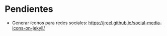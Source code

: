 # Pendientes

* Generar íconos para redes sociales: https://jreel.github.io/social-media-icons-on-jekyll/